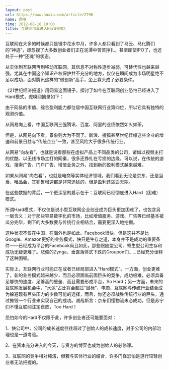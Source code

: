 ```yaml
---
layout: post
url: https://www.huxiu.com/article/2796
name: 虎嗅
time: 2012-08-18 10:00
title: 互联网创业进入Hard模式!
---
```

互联网在大多的时候都只是镜中花水中月，许多人都只看到了马云、马化腾们的“神迹”，却忽视了大多数创业者们正在泥潭中苦苦挣扎，甚至即使IPO了，也还处于一种“还魂”的状态。

从实体到互联网再到移动互联网，其信息不对称性逐步减弱，可替代性也越来越强，尤其在中国这个知识产权保护并不充分的地方，仅仅在瞬间成为市场明星绝不足以成功，面对腾讯这样的“微创新”高手，坐上寡头成了必要条件。

《21世纪经济报道》用网易这面镜子，探讨了如今在互联网创业恐怕已经进入了Hard模式，虎嗅网摘录如下：

由于网易的市值、综合盈利能力都位居中国互联网行业第四位，所以它具有独特的观测价值。

从网易向上看，中国互联网三强腾讯、百度、阿里的业绩依然如火如荼。

但是，从网易向下看，景象则大为不同了。新浪、搜狐甚至世纪佳缘这些企业的增速和前景日益与“传统企业”一致，甚至风险大于很多传统行业。

从网易“向左看”，也就是说看那些在虚拟产品上不同品类的公司，诸如以视频主打的优酷、以无线市场主打的网秦，很多还挣扎在亏损的边缘。可以说，在传统的游戏、搜索广告、门户广告、增值业务之外，找到新的盈利模式越来越难。

如果从网易“向右看”，也就是电商等实体经济领域，我们看到无论是京东、还是当当、唯品会，其销售增速都是非常迅猛的，但是盈利还遥遥无期。

在这些数据的背后，一个更深层的启示在于：互联网已经彻底进入Hard（困难）模式。

所谓Hard模式，不仅仅是说小型互联网企业创业成为巨头更加困难了，也包含另一层含义：对于那些容易数字化的市场，比如增值服务、游戏、广告等已经基本被瓜分完毕，剩下的大多数要与传统行业相结合，需要更深入地挖掘。

这种状况不仅在中国，在海外也是如此。Facebook很快，但是这并不是比Google、Amazon更好的业务模式，快只是生存之道，本身并不是成功的重要条件——已经成为平台的Facebook尚且如此，那些跟随型公司、寄生型公司生存和成功无疑更难了。悲催的Zynga、垂直落体式下跌的Groupon们……已经充分诠释了这种困顿。

实际上，互联网行业可能正在或者已经局部进入“Hard模式”。一方面，创业更难了，新的业务模式越来越少，而且必须面临前面巨头的竞争，成功极难，必须具备足够快的速度、足够高的壁垒、而且需要形成平台，So Hard；另一方面，未来的互联网发展机会中，“水泥”占比将会超过“鼠标”，电商、互联网与传统行业结合成为躲避现有巨头压力的少数可能的选择，而且，你还必须战胜传统行业的巨头，通过摧毁一个行业来实现自己的成功。诚哉斯言：京东们懂物流未必成功，但是苏宁们不懂互联网注定衰败，Too Hard！

恐怕如今的Hard不仅限于此，许多创业者还可能要面对：

1、快公司中，公司的成长速度往往超过了创始人的成长速度，对于公司的内部治理也是一道考验。

2、在资本充分进入的今天，与资方的博弈也成为创始人的必修课。

3、互联网的竞争相对纯洁，但若与实体行业的结合，许多门径恐怕是道行较轻创业者无法把握的。


